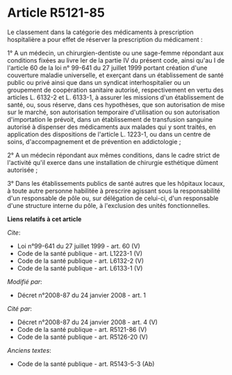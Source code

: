# Article R5121-85

Le classement dans la catégorie des médicaments à prescription hospitalière a pour effet de réserver la prescription du
médicament : 

1° A un médecin, un chirurgien-dentiste ou une sage-femme répondant aux conditions fixées au livre Ier de la partie IV du
présent code, ainsi qu'au I de l'article 60 de la loi n° 99-641 du 27 juillet 1999 portant création d'une couverture maladie
universelle, et exerçant dans un établissement de santé public ou privé ainsi que dans un syndicat interhospitalier ou un
groupement de coopération sanitaire autorisé, respectivement en vertu des articles L. 6132-2 et L. 6133-1, à assurer les
missions d'un établissement de santé, ou, sous réserve, dans ces hypothèses, que son autorisation de mise sur le marché, son
autorisation temporaire d'utilisation ou son autorisation d'importation le prévoit, dans un établissement de transfusion
sanguine autorisé à dispenser des médicaments aux malades qui y sont traités, en application des dispositions de l'article L.
1223-1, ou dans un centre de soins, d'accompagnement et de prévention en addictologie ; 

2° A un médecin répondant aux mêmes conditions, dans le cadre strict de l'activité qu'il exerce dans une installation de
chirurgie esthétique dûment autorisée ; 

3° Dans les établissements publics de santé autres que les hôpitaux locaux, à toute autre personne habilitée à prescrire
agissant sous la responsabilité d'un responsable de pôle ou, sur délégation de celui-ci, d'un responsable d'une structure
interne du pôle, à l'exclusion des unités fonctionnelles.

**Liens relatifs à cet article**

_Cite_:

  - Loi n°99-641 du 27 juillet 1999 - art. 60 (V)
  - Code de la santé publique - art. L1223-1 (V)
  - Code de la santé publique - art. L6132-2 (V)
  - Code de la santé publique - art. L6133-1 (V)

_Modifié par_:

  - Décret n°2008-87 du 24 janvier 2008 - art. 1

_Cité par_:

  - Décret n°2008-87 du 24 janvier 2008 - art. 4 (V)
  - Code de la santé publique - art. R5121-86 (V)
  - Code de la santé publique - art. R5126-20 (V)

_Anciens textes_:

  - Code de la santé publique - art. R5143-5-3 (Ab)

